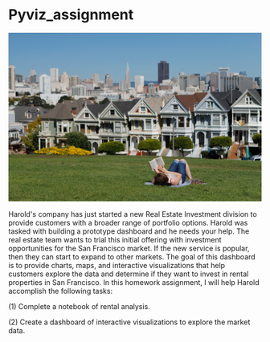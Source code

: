 # Pyviz_assignment

![San Francisco Park Reading](image/san-francisco-park-reading.jpg)

Harold's company has just started a new Real Estate Investment division to provide customers with a broader range of portfolio options. Harold was tasked with building a prototype dashboard and he needs your help. The real estate team wants to trial this initial offering with investment opportunities for the San Francisco market. If the new service is popular, then they can start to expand to other markets.
The goal of this dashboard is to provide charts, maps, and interactive visualizations that help customers explore the data and determine if they want to invest in rental properties in San Francisco.
In this homework assignment, I will help Harold accomplish the following tasks:


(1) Complete a notebook of rental analysis.


(2) Create a dashboard of interactive visualizations to explore the market data.
